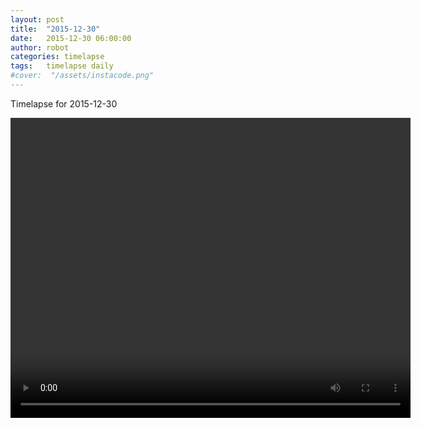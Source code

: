 ```yaml
---
layout: post
title:  "2015-12-30"
date:   2015-12-30 06:00:00
author: robot
categories: timelapse
tags:	timelapse daily
#cover:  "/assets/instacode.png"
---
```

Timelapse for 2015-12-30

<video width="640" height="480" controls>
  <source src="https://media.githubusercontent.com/media/bridge-in-ice/bridge-in-ice/master/2015-12-30.webm" type="video/webm">
  Your browser does not support the video tag.
</video>

